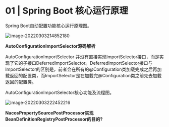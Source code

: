 # 01 | Spring Boot 核心运行原理

Spring Boot自动配置功能核心运行原理图。

![image-20220303214852180](https://technotes.oss-cn-shenzhen.aliyuncs.com/2022/learn/20220303214852.png)

**AutoConfigurationImportSelector源码解析**

AutoConfigurationImportSelector 并没有直接实现ImportSelector接口，而是实现了它的子接口DeferredImportSelector。DeferredImportSelector接口与ImportSelector的区别是，前者会在所有的@Configuration类加载完成之后再加载返回的配置类，而ImportSelector是在加载完@Configuration类之前先去加载返回的配置类。

AutoConfigurationImportSelector核心功能及流程图。

![image-20220303222452216](https://technotes.oss-cn-shenzhen.aliyuncs.com/2022/learn/20220303222452.png)





**NacosPropertySourcePostProcessor实现BeanDefinitionRegistryPostProcessor的目的?**



